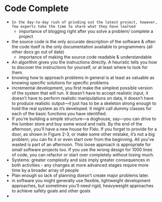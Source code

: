 # Code Complete

- `In the day-to-day rush of grinding out the latest project, however, few experts take the time to share what they have learned`
  - importance of blogging right after you solve a problem/ complete a project 
- the source code is the only accurate description of the software & often the code itself is the only documentation available to programmers (all other docs go out of date)
  - importance of making the source code readable & understandable
- An algorithm gives you the instructions directly. A heuristic tells you how to discover the instructions for yourself, or at least where to look for them.
- knowing how to approach problems in general is at least as valuable as knowing specific solutions for specific problems
- incremental development, you first make the simplest possible version of the system that will run. It doesn’t have to accept realistic input, it doesn’t have to perform realistic manipulations on data, it doesn’t have to produce realistic output—it just has to be a skeleton strong enough to hold the real system as it’s developed. It might call dummy classes for each of the basic functions you have identified.
- If you’re building a simple structure—a doghouse, say—you can drive to the lumber store and buy some wood and nails. By the end of the afternoon, you’ll have a new house for Fido. If you forget to provide for a door, as shown in Figure 2-3, or make some other mistake, it’s not a big problem; you can fix it or even start over from the beginning. All you’ve wasted is part of an afternoon. This loose approach is appropriate for small software projects too. If you use the wrong design for 1000 lines of code, you can refactor or start over completely without losing much.
- Systems: greater complexity and size imply greater consequences in both activities - any changes at more advanced stages require more time by a broader array of people
- Plan enough so lack of planning doesn’t create major problems later.
- in software you might generally use flexible, lightweight development approaches, but sometimes you’ll need rigid, heavyweight approaches to achieve safety goals and other goals
- 